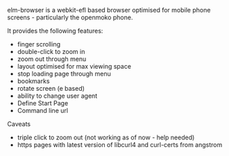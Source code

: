 elm-browser is a webkit-efl based browser optimised for mobile phone screens - particularly the openmoko phone.

It provides the following features:
  * finger scrolling
  * double-click to zoom in
  * zoom out through menu
  * layout optimised for max viewing space
  * stop loading page through menu
  * bookmarks
  * rotate screen (e based)
  * ability to change user agent
  * Define Start Page
  * Command line url

Caveats
  * triple click to zoom out (not working as of now - help needed)
  * https pages with latest version of libcurl4 and curl-certs from angstrom